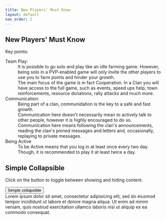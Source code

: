 ```yaml
---
title: New Players' Must Know
layout: default
nav_order: 2
---
```


<h2>New Players' Must Know</h2>
<p>Key points:</p>
<dl>
    <dt>Team Play:</dt>
    <dd>
        It is possible to go solo and play like an idle farming game. However, being solo in a PVP-enabled game will only invite 
        the other players to use you to farm points and hinder your growth.<br>
        The main focus of the game is in fact Cooperation. In a Clan you will have access to the full game, such as events, speed 
        ups help, town reinforcements, resource donations, rally attacks and much more.
    </dd>
    <dt>Communication:</dt>
    <dd>
        Being part of a clan, communidation is the key to a safe and fast growth.<br>
        Communication here doesn't necessarily mean to actively talk to other people, however it is highly encouraged to do so. 
        Communication here means following the clan's announcements, reading the clan's pinned messages and letters and, occasionally,
        replaying to private messages.
    </dd>
    <dt>Being Active</dt>
    <dd>To be Active means that you log in at least once every two day. Though, it is recommended to play it at least twice a day.</dd>
</dl>

<div class="container mt-3">
    <h2>Simple Collapsible</h2>
    <p>Click on the button to toggle between showing and hiding content.</p>
    <button type="button" class="btn btn-primary" data-bs-toggle="collapse" data-bs-target="#demo">Simple collapsible</button>
    <div id="demo" class="collapse">
      Lorem ipsum dolor sit amet, consectetur adipisicing elit,
      sed do eiusmod tempor incididunt ut labore et dolore magna aliqua. Ut enim ad minim veniam,
      quis nostrud exercitation ullamco laboris nisi ut aliquip ex ea commodo consequat.
    </div>
  </div>

<link href="https://cdn.jsdelivr.net/npm/bootstrap@5.3.3/dist/css/bootstrap.min.css" rel="stylesheet">
<script src="https://cdn.jsdelivr.net/npm/bootstrap@5.3.3/dist/js/bootstrap.bundle.min.js"></script>